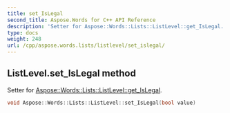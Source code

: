 ```yaml
---
title: set_IsLegal
second_title: Aspose.Words for C++ API Reference
description: 'Setter for Aspose::Words::Lists::ListLevel::get_IsLegal.'
type: docs
weight: 248
url: /cpp/aspose.words.lists/listlevel/set_islegal/
---
```

## ListLevel.set_IsLegal method


Setter for [Aspose::Words::Lists::ListLevel::get_IsLegal](../get_islegal/).

```cpp
void Aspose::Words::Lists::ListLevel::set_IsLegal(bool value)
```

